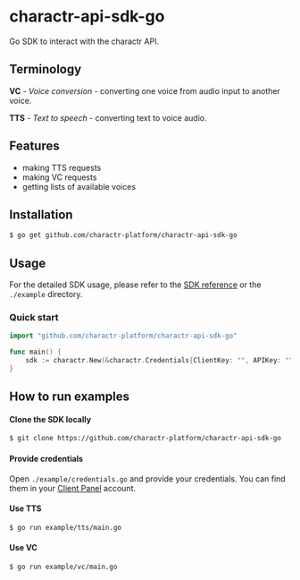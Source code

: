 # charactr-api-sdk-go

Go SDK to interact with the charactr API.

## Terminology
**VC** - *Voice conversion* - converting one voice from audio input to another voice.

**TTS** - *Text to speech* - converting text to voice audio.

## Features

- making TTS requests
- making VC requests
- getting lists of available voices

## Installation
```bash
$ go get github.com/charactr-platform/charactr-api-sdk-go
```

## Usage

For the detailed SDK usage, please refer to the [SDK reference](https://docs.api.charactr.com/reference/go) or the `./example` directory.

### Quick start
```go
import "github.com/charactr-platform/charactr-api-sdk-go"

func main() {
    sdk := charactr.New(&charactr.Credentials{ClientKey: "", APIKey: ""})
}
```

## How to run examples

#### Clone the SDK locally
```bash
$ git clone https://github.com/charactr-platform/charactr-api-sdk-go
```

#### Provide credentials
Open `./example/credentials.go` and provide your credentials. You can find them in your [Client Panel](https://api.charactr.com) account.

#### Use TTS
```bash
$ go run example/tts/main.go
```

#### Use VC
```bash
$ go run example/vc/main.go
```
